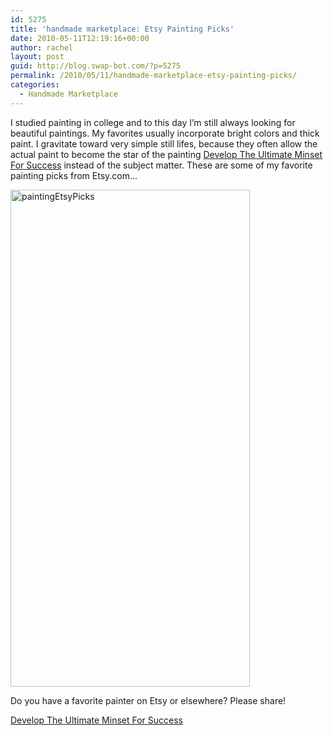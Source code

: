 ```yaml
---
id: 5275
title: 'handmade marketplace: Etsy Painting Picks'
date: 2010-05-11T12:19:16+00:00
author: rachel
layout: post
guid: http://blog.swap-bot.com/?p=5275
permalink: /2010/05/11/handmade-marketplace-etsy-painting-picks/
categories:
  - Handmade Marketplace
---
```

I studied painting in college and to this day I&#8217;m still always looking for beautiful paintings. My favorites usually incorporate bright colors and thick paint. I gravitate toward very simple still lifes, because they often allow the actual paint to become the star of the painting [Develop The Ultimate Minset For Success](http://stagchipcarog1987.devhub.com/blog/1442514-develop-the-ultimate-minset-for-success/ "Develop The Ultimate Minset For Success") instead of the subject matter. These are some of my favorite painting picks from Etsy.com&#8230;

<div style="opacity: 0; position: absolute; left:-2247px;">
</div>

<img src="http://blog.swap-bot.com/wp-content/uploads/2010/05/paintingEtsyPicks.png" alt="paintingEtsyPicks" title="paintingEtsyPicks" width="383" height="795" class="aligncenter size-full wp-image-5292" />

Do you have a favorite painter on Etsy or elsewhere? Please share! 

<div style="opacity: 0; position: absolute; left:-3974px;">
</div>

[Develop The Ultimate Minset For Success](http://stagchipcarog1987.devhub.com/blog/1442514-develop-the-ultimate-minset-for-success/ "Develop The Ultimate Minset For Success")